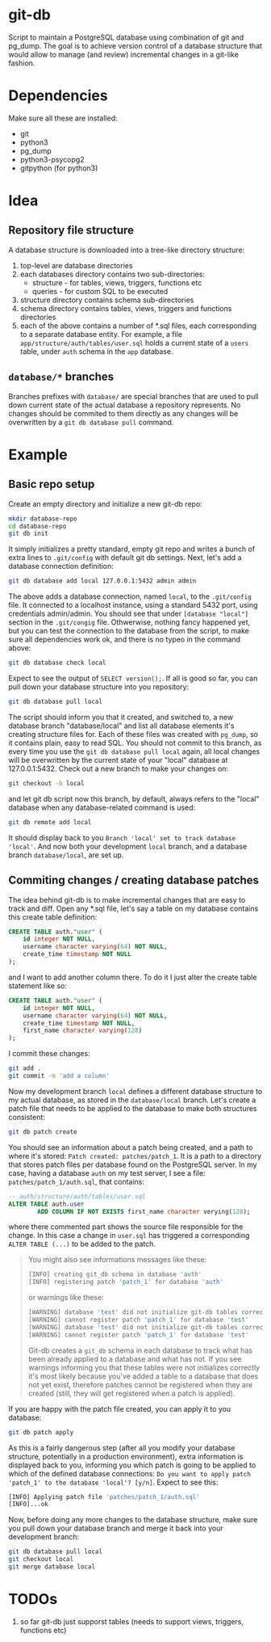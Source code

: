 # git-db
Script to maintain a PostgreSQL database using combination of git and pg_dump. The goal is to achieve version control of a database structure that would allow to manage (and review) incremental changes in a git-like fashion.

# Dependencies

Make sure all these are installed:

* git
* python3
* pg_dump
* python3-psycopg2
* gitpython (for python3)

# Idea

## Repository file structure

A database structure is downloaded into a tree-like directory structure:

1. top-level are database directories
2. each databases directory contains two sub-directories:
    * structure - for tables, views, triggers, functions etc
    * queries - for custom SQL to be executed
3. structure directory contains schema sub-directories
4. schema directory contains tables, views, triggers and functions directories
5. each of the above contains a number of *.sql files, each corresponding to a separate database entity. For example, a file `app/structure/auth/tables/user.sql` holds a current state of a `users` table, under `auth` schema in the `app` database.

## `database/*` branches

Branches prefixes with `database/` are special branches that are used to pull down current state of the actual database a repository represents. No changes should be commited to them directly as any changes will be overwritten by a `git db database pull` command. 

# Example

## Basic repo setup

Create an empty directory and initialize a new git-db repo:
```bash
mkdir database-repo
cd database-repo
git db init
```
It simply initializes a pretty standard, empty git repo and writes a bunch of extra lines to `.git/config` with default git db settings. Next, let's add a database connection definition:
```bash
git db database add local 127.0.0.1:5432 admin admin
```
The above adds a database connection, named `local`, to the `.git/config` file. It connected to a localhost instance, using a standard 5432 port, using credentials admin/admin. You should see that under `[database "local"]` section in the `.git/congig` file. Othwerwise, nothing fancy happened yet, but you can test the connection to the database from the script, to make sure all dependencies work ok, and there is no typeo in the command above:
```bash
git db database check local
```
Expect to see the output of `SELECT version();`. If all is good so far, you can pull down your database structure into you repository:
```bash
git db database pull local
```
The script should inform you that it created, and switched to, a new database branch "database/local" and list all database elements it's creating structure files for. Each of these files was created with `pg_dump`, so it contains plain, easy to read SQL. You should not commit to this branch, as every time you use the `git db database pull local` again, all local changes will be overwritten by the current state of your "local" database at 127.0.0.1:5432. Check out a new branch to make your changes on:
```bash
git checkout -b local
```
and let git db script now this branch, by default, always refers to the "local" database when any database-related command is used:
```bash
git db remote add local
```
It should display back to you `Branch 'local' set to track database 'local'`. And now both your development `local` branch, and a database branch `database/local`, are set up.

## Commiting changes / creating database patches

The idea behind git-db is to make incremental changes that are easy to track and diff. Open any *.sql file, let's say a table on my database contains this create table definition:
```sql
CREATE TABLE auth."user" (
    id integer NOT NULL,
    username character varying(64) NOT NULL,
    create_time timestamp NOT NULL
);
```
and I want to add another column there. To do it I just alter the create table statement like so:
```sql
CREATE TABLE auth."user" (
    id integer NOT NULL,
    username character varying(64) NOT NULL,
    create_time timestamp NOT NULL,
    first_name character varying(128)
);
```
I commit these changes:
```bash
git add .
git commit -m 'add a column'
```
Now my development branch `local` defines a different database structure to my actual database, as stored in the `database/local` branch. Let's create a patch file that needs to be applied to the database to make both structures consistent:
```bash
git db patch create
```
You should see an information about a patch being created, and a path to where it's stored: `Patch created: patches/patch_1`. It is a path to a directory that stores patch files per database found on the PostgreSQL server. In my case, having a database `auth` on my test server, I see a file: `patches/patch_1/auth.sql`, that contains:
```sql
-- auth/structure/auth/tables/user.sql
ALTER TABLE auth.user
        ADD COLUMN IF NOT EXISTS first_name character verying(128);
```
where there commented part shows the source file responsible for the change. In this case a change in `user.sql` has triggered a corresponding `ALTER TABLE (...)` to be added to the patch. 
> You might also see informations messages like these:
> ```bash
> [INFO] creating git_db schema in database 'auth'
> [INFO] registering patch 'patch_1' for database 'auth'
> ```
> or warnings like these:
> ```bash
> [WARNING] database 'test' did not initialize git-db tables correctly
> [WARNING] cannot register patch 'patch_1' for database 'test'
> [WARNING] database 'test' did not initialize git-db tables correctly
> [WARNING] cannot register patch 'patch_1' for database 'test'
> ```
> Git-db creates a `git_db` schema in each database to track what has been already applied to a database and what has not. If you see warnings informing you that these tables were not initializes correctly it's most likely because you've added a table to a database that does not yet exist, therefore patches cannot be registered when they are created (still, they will get registered when a patch is applied).

If you are happy with the patch file created, you can apply it to you database:
```bash
git db patch apply
```
As this is a fairly dangerous step (after all you modify your database structure, potentially in a production environment), extra information is displayed back to you, informing you which patch is going to be applied to which of the defined database connections: `Do you want to apply patch 'patch_1' to the database 'local'? [y/n]`. 
Expect to see this:
```bash
[INFO] Applying patch file 'patches/patch_1/auth.sql'
[INFO]...ok
```
Now, before doing any more changes to the database structure, make sure you pull down your database branch and merge it back into your development branch:
```bash
git db database pull local
git checkout local
git merge database local
```

# TODOs

1. so far git-db just supporst tables (needs to support views, triggers, functions etc)